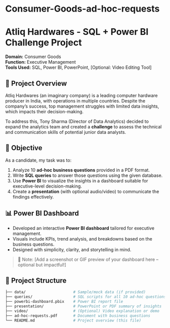 # Consumer-Goods-ad-hoc-requests
# Atliq Hardwares - SQL + Power BI Challenge Project

**Domain:** Consumer Goods  
**Function:** Executive Management  
**Tools Used:** SQL, Power BI, PowerPoint, [Optional: Video Editing Tool]

## 📘 Project Overview

Atliq Hardwares (an imaginary company) is a leading computer hardware producer in India, with operations in multiple countries. Despite the company’s success, top management struggles with limited data insights, which impacts their decision-making.

To address this, Tony Sharma (Director of Data Analytics) decided to expand the analytics team and created a **challenge** to assess the technical and communication skills of potential junior data analysts.

## 🎯 Objective

As a candidate, my task was to:
1. Analyze 10 **ad-hoc business questions** provided in a PDF format.
2. Write **SQL queries** to answer those questions using the given database.
3. Use **Power BI** to visualize the insights in a dashboard suitable for executive-level decision-making.
4. Create a **presentation** (with optional audio/video) to communicate the findings effectively.

## 📊 Power BI Dashboard

- Developed an interactive **Power BI dashboard** tailored for executive management.
- Visuals include KPIs, trend analysis, and breakdowns based on the business questions.
- Designed with simplicity, clarity, and storytelling in mind.

> 📌 Note: [Add a screenshot or GIF preview of your dashboard here – optional but impactful!]

## 📂 Project Structure

```bash
├── data/                     # Sample/mock data (if provided)
├── queries/                  # SQL scripts for all 10 ad-hoc questions
├── powerbi-dashboard.pbix    # Power BI report file
├── presentation/             # PowerPoint or PDF summary of insights
├── video/                    # (Optional) Video explanation or demo
├── ad-hoc-requests.pdf       # Document with business questions
└── README.md                 # Project overview (this file)
